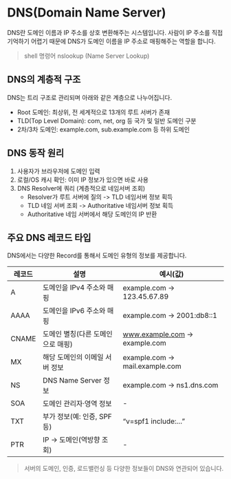 # DNS(Domain Name Server)

DNS란 도메인 이름과 IP 주소를 상호 변환해주는 시스템입니다.
사람이 IP 주소를 직접 기억하기 어렵기 때문에 DNS가 도메인 이름을 IP 주소로 매핑해주는 역할을 합니다.

> shell 명령어 nslookup (Name Server Lookup)

## DNS의 계층적 구조

DNS는 트리 구조로 관리되며 아래와 같은 계층으로 나누어집니다.

- Root 도메인: 최상위, 전 세계적으로 13개의 루트 서버가 존재
- TLD(Top Level Domain): com, net, org 등 국가 및 일반 도메인 구분
- 2차/3차 도메인: example.com, sub.example.com 등 하위 도메인

## DNS 동작 원리

1. 사용자가 브라우저에 도메인 입력
2. 로컬/OS 캐시 확인: 이미 IP 정보가 있으면 바로 사용
3. DNS Resolver에 쿼리 (계층적으로 네임서버 조회)
   - Resolver가 루트 서버에 질의 -> TLD 네임서버 정보 획득
   - TLD 네임 서버 조회 -> Authoritative 네임서버 정보 획득
   - Authoritative 네임 서버에서 해당 도메인의 IP 반환

## 주요 DNS 레코드 타입

DNS에서는 다양한 Record를 통해서 도메인 유형의 정보를 제공합니다.

| 레코드 | 설명 | 예시(값) |
| --- | --- | --- |
| A | 도메인을 IPv4 주소와 매핑 | example.com → 123.45.67.89 |
| AAAA | 도메인을 IPv6 주소와 매핑 | example.com → 2001:db8::1 |
| CNAME | 도메인 별칭(다른 도메인으로 매핑) | www.example.com → example.com |
| MX | 해당 도메인의 이메일 서버 정보 | example.com → mail.example.com |
| NS | DNS Name Server 정보 | example.com → ns1.dns.com |
| SOA | 도메인 관리자·영역 정보 | - |
| TXT | 부가 정보(예: 인증, SPF 등) | “v=spf1 include:…” |
| PTR | IP → 도메인(역방향 조회) | - |

> 서버의 도메인, 인증, 로드밸런싱 등 다양한 정보들이 DNS와 연관되어 있습니다.